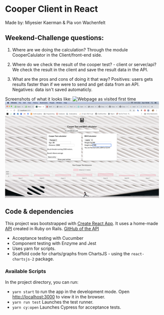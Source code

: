 # Cooper Client in React
Made by: Miyesier Kaerman & Pia von Wachenfelt

## Weekend-Challenge questions:
1. Where are we doing the calculation? 
    Through the module CooperCalulator in the Client/front-end side. 

2. Where do we check the result of the cooper test? - client or server/api?
    We check the result in the client and save the result data in the API. 

3. What are the pros and cons of doing it that way?
    Positives: users gets results faster than if we were to send and get data from an API. 
    Negatives: data isn't saved automaticly. 

Screenshots of what it looks like:
![Webpage as visited first time](appScreenshot2.png)
![Webpage as logged in user when data is filled in](appScreenshot1.png)

## Code & dependencies
This project was bootstrapped with [Create React App](https://github.com/facebook/create-react-app).
It uses a home-made [API]() created in Ruby on Rails. [GitHub of the API](https://github.com/piavW/Cooper_API_Challenge)
- Acceptance testing with Cucumber
- Component testing with Enzyme and Jest
- Uses yarn for scripts.
- Scaffold code for charts/graphs from ChartsJS - using the `react-chartsjs-2` package.

### Available Scripts
In the project directory, you can run:
- `yarn start` to run the app in the development mode. Open [http://localhost:3000](http://localhost:3000) to view it in the browser.
- `yarn run test` Launches the test runner.
- `yarn cy:open` Launches Cypress for acceptance tests. 